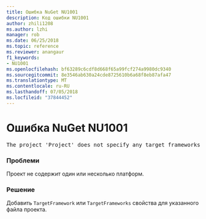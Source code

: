 ```yaml
---
title: Ошибка NuGet NU1001
description: Код ошибки NU1001
author: zhili1208
ms.author: lzhi
manager: rob
ms.date: 06/25/2018
ms.topic: reference
ms.reviewer: anangaur
f1_keywords:
- NU1001
ms.openlocfilehash: bf63289c6cdf8d668f65a99fcf274a9980dc9340
ms.sourcegitcommit: 8e3546ab630a24cde8725610b6a68f8eb87afa47
ms.translationtype: MT
ms.contentlocale: ru-RU
ms.lasthandoff: 07/05/2018
ms.locfileid: "37844452"
---
```

# <a name="nuget-error-nu1001"></a>Ошибка NuGet NU1001

<pre>The project 'Project' does not specify any target frameworks in 'ProjectFile'</pre>

### <a name="issue"></a>Проблеми
Проект не содержит один или несколько платформ.

### <a name="solution"></a>Решение
Добавить `TargetFramework` или `TargetFrameworks` свойства для указанного файла проекта.
